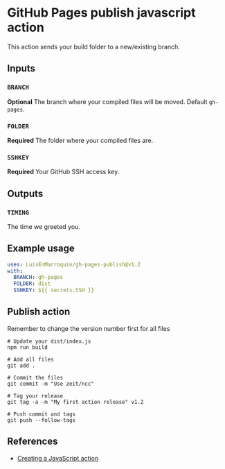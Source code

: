 # GitHub Pages publish javascript action

This action sends your build folder to a new/existing branch.

## Inputs

### `BRANCH`

**Optional** The branch where your compiled files will be moved. Default `gh-pages`.

### `FOLDER`

**Required** The folder where your compiled files are.

### `SSHKEY`

**Required** Your GitHub SSH access key.

## Outputs

### `TIMING`

The time we greeted you.

## Example usage

```yml
uses: LuisEnMarroquin/gh-pages-publish@v1.2
with:
  BRANCH: gh-pages
  FOLDER: dist
  SSHKEY: ${{ secrets.SSH }}
```

## Publish action

Remember to change the version number first for all files

```shell
# Update your dist/index.js
npm run build

# Add all files
git add .

# Commit the files
git commit -m "Use zeit/ncc"

# Tag your release
git tag -a -m "My first action release" v1.2

# Push commit and tags
git push --follow-tags
```

## References

* [Creating a JavaScript action](https://docs.github.com/en/actions/creating-actions/creating-a-javascript-action)
